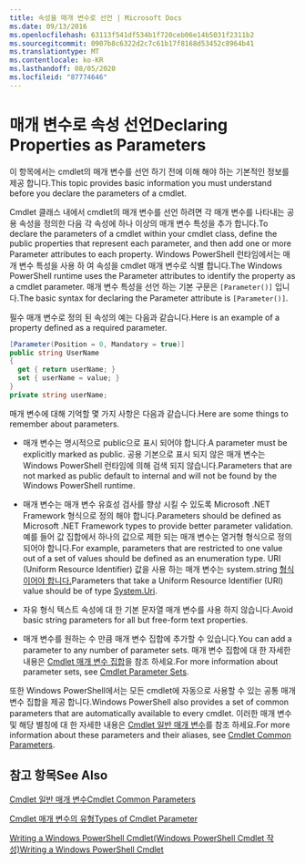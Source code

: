 ```yaml
---
title: 속성을 매개 변수로 선언 | Microsoft Docs
ms.date: 09/13/2016
ms.openlocfilehash: 63113f541df534b1f720ceb06e14b5031f2311b2
ms.sourcegitcommit: 0907b8c6322d2c7c61b17f8168d53452c8964b41
ms.translationtype: MT
ms.contentlocale: ko-KR
ms.lasthandoff: 08/05/2020
ms.locfileid: "87774646"
---
```

# <a name="declaring-properties-as-parameters"></a><span data-ttu-id="d3ec0-102">매개 변수로 속성 선언</span><span class="sxs-lookup"><span data-stu-id="d3ec0-102">Declaring Properties as Parameters</span></span>

<span data-ttu-id="d3ec0-103">이 항목에서는 cmdlet의 매개 변수를 선언 하기 전에 이해 해야 하는 기본적인 정보를 제공 합니다.</span><span class="sxs-lookup"><span data-stu-id="d3ec0-103">This topic provides basic information you must understand before you declare the parameters of a cmdlet.</span></span>

<span data-ttu-id="d3ec0-104">Cmdlet 클래스 내에서 cmdlet의 매개 변수를 선언 하려면 각 매개 변수를 나타내는 공용 속성을 정의한 다음 각 속성에 하나 이상의 매개 변수 특성을 추가 합니다.</span><span class="sxs-lookup"><span data-stu-id="d3ec0-104">To declare the parameters of a cmdlet within your cmdlet class, define the public properties that represent each parameter, and then add one or more Parameter attributes to each property.</span></span> <span data-ttu-id="d3ec0-105">Windows PowerShell 런타임에서는 매개 변수 특성을 사용 하 여 속성을 cmdlet 매개 변수로 식별 합니다.</span><span class="sxs-lookup"><span data-stu-id="d3ec0-105">The Windows PowerShell runtime uses the Parameter attributes to identify the property as a cmdlet parameter.</span></span> <span data-ttu-id="d3ec0-106">매개 변수 특성을 선언 하는 기본 구문은 `[Parameter()]` 입니다.</span><span class="sxs-lookup"><span data-stu-id="d3ec0-106">The basic syntax for declaring the Parameter attribute is `[Parameter()]`.</span></span>

<span data-ttu-id="d3ec0-107">필수 매개 변수로 정의 된 속성의 예는 다음과 같습니다.</span><span class="sxs-lookup"><span data-stu-id="d3ec0-107">Here is an example of a property defined as a required parameter.</span></span>

```csharp
[Parameter(Position = 0, Mandatory = true)]
public string UserName
{
  get { return userName; }
  set { userName = value; }
}
private string userName;
```

<span data-ttu-id="d3ec0-108">매개 변수에 대해 기억할 몇 가지 사항은 다음과 같습니다.</span><span class="sxs-lookup"><span data-stu-id="d3ec0-108">Here are some things to remember about parameters.</span></span>

- <span data-ttu-id="d3ec0-109">매개 변수는 명시적으로 public으로 표시 되어야 합니다.</span><span class="sxs-lookup"><span data-stu-id="d3ec0-109">A parameter must be explicitly marked as public.</span></span> <span data-ttu-id="d3ec0-110">공용 기본으로 표시 되지 않은 매개 변수는 Windows PowerShell 런타임에 의해 검색 되지 않습니다.</span><span class="sxs-lookup"><span data-stu-id="d3ec0-110">Parameters that are not marked as public default to internal and will not be found by the Windows PowerShell runtime.</span></span>

- <span data-ttu-id="d3ec0-111">매개 변수는 매개 변수 유효성 검사를 향상 시킬 수 있도록 Microsoft .NET Framework 형식으로 정의 해야 합니다.</span><span class="sxs-lookup"><span data-stu-id="d3ec0-111">Parameters should be defined as Microsoft .NET Framework types to provide better parameter validation.</span></span> <span data-ttu-id="d3ec0-112">예를 들어 값 집합에서 하나의 값으로 제한 되는 매개 변수는 열거형 형식으로 정의 되어야 합니다.</span><span class="sxs-lookup"><span data-stu-id="d3ec0-112">For example, parameters that are restricted to one value out of a set of values should be defined as an enumeration type.</span></span> <span data-ttu-id="d3ec0-113">URI (Uniform Resource Identifier) 값을 사용 하는 매개 변수는 system.string [형식 이어야 합니다.](/dotnet/api/System.Uri)</span><span class="sxs-lookup"><span data-stu-id="d3ec0-113">Parameters that take a Uniform Resource Identifier (URI) value should be of type [System.Uri](/dotnet/api/System.Uri).</span></span>

- <span data-ttu-id="d3ec0-114">자유 형식 텍스트 속성에 대 한 기본 문자열 매개 변수를 사용 하지 않습니다.</span><span class="sxs-lookup"><span data-stu-id="d3ec0-114">Avoid basic string parameters for all but free-form text properties.</span></span>

- <span data-ttu-id="d3ec0-115">매개 변수를 원하는 수 만큼 매개 변수 집합에 추가할 수 있습니다.</span><span class="sxs-lookup"><span data-stu-id="d3ec0-115">You can add a parameter to any number of parameter sets.</span></span> <span data-ttu-id="d3ec0-116">매개 변수 집합에 대 한 자세한 내용은 [Cmdlet 매개 변수 집합](./cmdlet-parameter-sets.md)을 참조 하세요.</span><span class="sxs-lookup"><span data-stu-id="d3ec0-116">For more information about parameter sets, see [Cmdlet Parameter Sets](./cmdlet-parameter-sets.md).</span></span>

<span data-ttu-id="d3ec0-117">또한 Windows PowerShell에서는 모든 cmdlet에 자동으로 사용할 수 있는 공통 매개 변수 집합을 제공 합니다.</span><span class="sxs-lookup"><span data-stu-id="d3ec0-117">Windows PowerShell also provides a set of common parameters that are automatically available to every cmdlet.</span></span> <span data-ttu-id="d3ec0-118">이러한 매개 변수 및 해당 별칭에 대 한 자세한 내용은 [Cmdlet 일반 매개 변수](./common-parameter-names.md)를 참조 하세요.</span><span class="sxs-lookup"><span data-stu-id="d3ec0-118">For more information about these parameters and their aliases, see [Cmdlet Common Parameters](./common-parameter-names.md).</span></span>

## <a name="see-also"></a><span data-ttu-id="d3ec0-119">참고 항목</span><span class="sxs-lookup"><span data-stu-id="d3ec0-119">See Also</span></span>

[<span data-ttu-id="d3ec0-120">Cmdlet 일반 매개 변수</span><span class="sxs-lookup"><span data-stu-id="d3ec0-120">Cmdlet Common Parameters</span></span>](./common-parameter-names.md)

[<span data-ttu-id="d3ec0-121">Cmdlet 매개 변수의 유형</span><span class="sxs-lookup"><span data-stu-id="d3ec0-121">Types of Cmdlet Parameter</span></span>](./types-of-cmdlet-parameters.md)

[<span data-ttu-id="d3ec0-122">Writing a Windows PowerShell Cmdlet(Windows PowerShell Cmdlet 작성)</span><span class="sxs-lookup"><span data-stu-id="d3ec0-122">Writing a Windows PowerShell Cmdlet</span></span>](./writing-a-windows-powershell-cmdlet.md)
